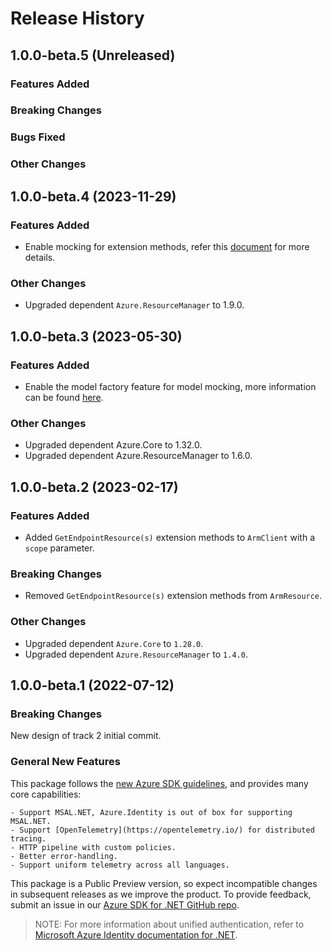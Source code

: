 # Release History

## 1.0.0-beta.5 (Unreleased)

### Features Added

### Breaking Changes

### Bugs Fixed

### Other Changes

## 1.0.0-beta.4 (2023-11-29)

### Features Added

- Enable mocking for extension methods, refer this [document](https://aka.ms/azsdk/net/mocking) for more details.

### Other Changes

- Upgraded dependent `Azure.ResourceManager` to 1.9.0.

## 1.0.0-beta.3 (2023-05-30)

### Features Added

- Enable the model factory feature for model mocking, more information can be found [here](https://azure.github.io/azure-sdk/dotnet_introduction.html#dotnet-mocking-factory-builder).

### Other Changes

- Upgraded dependent Azure.Core to 1.32.0.
- Upgraded dependent Azure.ResourceManager to 1.6.0.

## 1.0.0-beta.2 (2023-02-17)

### Features Added

- Added `GetEndpointResource(s)` extension methods to `ArmClient` with a `scope` parameter.

### Breaking Changes

- Removed `GetEndpointResource(s)` extension methods from `ArmResource`.

### Other Changes

- Upgraded dependent `Azure.Core` to `1.28.0`.
- Upgraded dependent `Azure.ResourceManager` to `1.4.0`.

## 1.0.0-beta.1 (2022-07-12)

### Breaking Changes

New design of track 2 initial commit.

### General New Features

This package follows the [new Azure SDK guidelines](https://azure.github.io/azure-sdk/general_introduction.html), and provides many core capabilities:

    - Support MSAL.NET, Azure.Identity is out of box for supporting MSAL.NET.
    - Support [OpenTelemetry](https://opentelemetry.io/) for distributed tracing.
    - HTTP pipeline with custom policies.
    - Better error-handling.
    - Support uniform telemetry across all languages.

This package is a Public Preview version, so expect incompatible changes in subsequent releases as we improve the product. To provide feedback, submit an issue in our [Azure SDK for .NET GitHub repo](https://github.com/Azure/azure-sdk-for-net/issues).

> NOTE: For more information about unified authentication, refer to [Microsoft Azure Identity documentation for .NET](https://docs.microsoft.com//dotnet/api/overview/azure/identity-readme?view=azure-dotnet).
